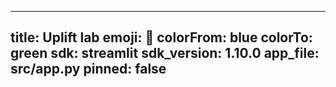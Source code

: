 

---
title: Uplift lab
emoji: 🚀
colorFrom: blue
colorTo: green
sdk: streamlit
sdk_version: 1.10.0
app_file: src/app.py
pinned: false
---